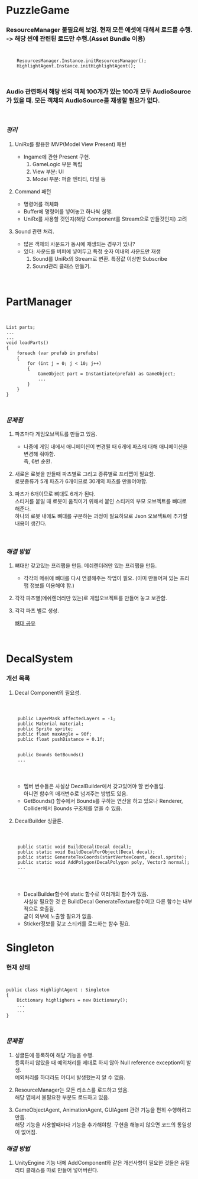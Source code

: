 # PuzzleGame

### ResourceManager 불필요해 보임. 현재 모든 에셋에 대해서 로드를 수행. -> 해당 씬에 관련된 로드만 수행.(Asset Bundle 이용)

<code>
<pre>
    ResourcesManager.Instance.initResourcesManager();
    HighlightAgent.Instance.initHighlightAgent();
</pre>
</code>

### Audio 관련해서 해당 씬의 객체 100개가 있는 100개 모두 AudioSource가 있을 때. 모든 객체의 AudioSource를 재생할 필요가 없다.

<br>

### *정리*

1. UniRx를 활용한 MVP(Model View Present) 패턴
    - Ingame에 관한 Present 구현.
        1. GameLogic 부분 독립
        2. View 부분: UI
        3. Model 부분: 퍼즐 엔티티, 타일 등

2. Command 패턴
    - 명령어를 객체화        
    - Buffer에 명령어를 넣어놓고 하나씩 실행.
    - UniRx를 사용할 것인지(해당 Component를 Stream으로 만들것인지) 고려

3. Sound 관련 처리.
    - 많은 객체의 사운드가 동시에 재생되는 경우가 있나?
    - 있다: 사운드를 버퍼에 넣어두고 특정 숫자 이내의 사운드만 재생
        1. Sound를 UniRx의 Stream로 변환. 특정값 이상만 Subscribe
        2. Sound관리 클래스 만들기.

<br>

# PartManager

<code>
<pre>
List parts;
...
...
void loadParts()
{
    foreach (var prefab in prefabs)
    {   
        for (int j = 0; j < 10; j++)
        {
            GameObject part = Instantiate(prefab) as GameObject;
            ...
        }
    }
}
</pre>
</code>

### *문제점*

1. 파츠마다 게임오브젝트를 만들고 있음.
    - 나중에 게임 내에서 애니메이션이 변경될 때 6개에 파츠에 대해 애니메이션을 변경해 줘야함.<br> 즉, 6번 순환.
        
2. 새로운 로봇을 만들때 파츠별로 그리고 종류별로 프리팹이 필요함.<br> 로봇종류가 5개 파츠가 6개이므로 30개의 파츠를 만들어야함.
3. 파츠가 6개이므로 뼈대도 6개가 된다.<br> 스티커를 붙일 때 로봇이 움직이기 위해서 붙인 스티커의 부모 오브젝트를 뼈대로 해준다.<br> 하나의 로봇 내에도 뼈대를 구분하는 과정이 필요하므로 Json 오브젝트에 추가할 내용이 생긴다.
<br>

### *해결 방법*

1. 뼈대만 갖고있는 프리팹을 만듬. 메쉬렌더러만 있는 프리팹을 만듬.
    - 각각의 메쉬에 뼈대를 다시 연결해주는 작업이 필요. (이미 만들어져 있는 프리팹 정보를 이용해야 함.)        
2. 각각 파츠별(메쉬렌더러만 있는)로 게임오브젝트를 만들어 놓고 보관함.
3. 각각 파츠 별로 생성.

    [뼈대 공유](http://answers.unity3d.com/questions/44355/shared-skeleton-and-animation-state.html)
<br>

# DecalSystem

### 개선 목록

1. Decal Component의 필요성.

    <code>
    <pre>
    public LayerMask affectedLayers = -1;
    public Material material;
    public Sprite sprite;
    public float maxAngle = 90f;
    public float pushDistance = 0.1f;
    <br>
    public Bounds GetBounds()
    ...
    </pre>
    </code>

    - 멤버 변수들은 사실상 DecalBuilder에서 갖고있어야 할 변수들임.<br>
        아니면 함수의 매개변수로 넘겨주는 방법도 있음.
    - GetBounds() 함수에서 Bounds를 구하는 연산을 하고 있으나 Renderer, Collider에서 Bounds 구조체를 얻을 수 있음.
        
2. DecalBuilder 싱글톤.

    <code>
    <pre>
    public static void BuildDecal(Decal decal);
    public static void BuildDecalForObject(Decal decal);
    public static GenerateTexCoords(startVertexCount, decal.sprite);
    public static void AddPolygon(DecalPolygon poly, Vector3 normal);
    ...
    </pre>
    </code>

    - DecalBuilder함수에 static 함수로 여러개의 함수가 있음.<br>
        사실상 필요한 것 은 BuildDecal GenerateTexture함수이고 다른 함수는 내부적으로 호출됨.<br>
        굳이 외부에 노출할 필요가 없음.
    - Sticker정보를 갖고 스티커를 로드하는 함수 필요.

# Singleton

### 현재 상태

<code>
<pre>
public class HighlightAgent : Singleton<HighlightAgent> 
{
    Dictionary<string, Highlighter> highlighers = new Dictionary<string, Highlighter>();
    ...
    ...
}
</pre>
</code>

### *문제점*

1. 싱글톤에 등록하여 해당 기능을 수행.<br> 등록하지 않았을 때 예외처리를 제대로 하지 않아 Null reference exception이 발생. <br> 예외처리를 하더라도 어디서 발생했는지 알 수 없음.
    
2. ResourceManager는 모든 리소스를 로드하고 있음.<br> 해당 맵에서 불필요한 부분도 로드하고 있음.
       
3. GameObjectAgent, AnimationAgent, GUIAgent 관련 기능을 편히 수행하려고 만듬.<br> 해당 기능을 사용할때마다 기능을 추가해야함. 구현을 해놓지 않으면 코드의 통일성이 없어짐.

### *해결 방법*

1. UnityEngine 기능 내에 AddComponent와 같은 개선사항이 필요한 것들은 유틸리티 클래스를 따로 만들어 넣어버린다.